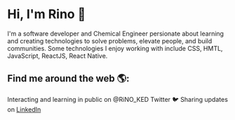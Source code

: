 # Hi, I'm Rino 👋

I'm a software developer and Chemical Engineer persionate about learning and creating technologies to solve problems, elevate people, and build communities. 
Some technologies I enjoy working with include CSS, HMTL, JavaScript, ReactJS, React Native.

## Find me around the web 🌎:
Interacting and learning in public on <a>@RiNO_KED Twitter 🐦</a>
Sharing updates on <a href='https://www.linkedin.com/in/rino-kitimbo-881090116'>LinkedIn</a>
